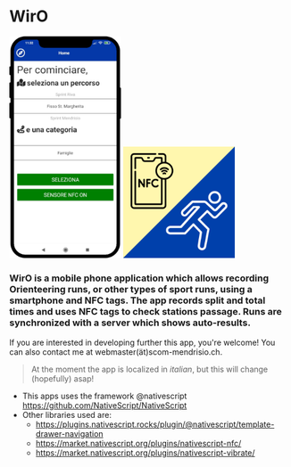 # WirO
<p float="left">
<img src="graphics/phone.png" alt="drawing" width="200"/>
<img src="graphics/logo.png" alt="drawing" width="200"/>
</p>

### WirO is a mobile phone application which allows recording Orienteering runs, or other types of sport runs, using a smartphone and NFC tags. The app records split and total times and uses NFC tags to check stations passage. Runs are synchronized with a server which shows auto-results.

If you are interested in developing further this app, you're welcome! You can also contact me at webmaster(ät)scom-mendrisio.ch.

> At the moment the app is localized in _italian_, but this will change (hopefully) asap!

- This apps uses the framework @nativescript https://github.com/NativeScript/NativeScript
- Other libraries used are:
  - https://plugins.nativescript.rocks/plugin/@nativescript/template-drawer-navigation
  - https://market.nativescript.org/plugins/nativescript-nfc/
  - https://market.nativescript.org/plugins/nativescript-vibrate/
